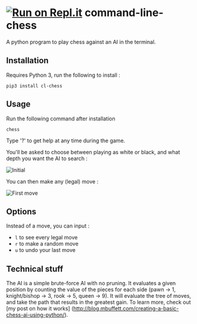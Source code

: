 [![Run on Repl.it](https://repl.it/badge/github/marcusbuffett/command-line-chess)](https://repl.it/github/marcusbuffett/command-line-chess)
command-line-chess
==================

A python program to play chess against an AI in the terminal.

## Installation

Requires Python 3, run the following to install :
  
    pip3 install cl-chess

## Usage

Run the following command after installation
  
    chess

Type '?' to get help at any time during the game.

You'll be asked to choose between playing as white or black, and what depth you want the AI to search :

![Initial](http://i.imgur.com/PSS7csc.png)

You can then make any (legal) move :

![First move](http://i.imgur.com/AsXhhvC.png)

## Options

Instead of a move, you can input :

* `l` to see every legal move
* `r` to make a random move
* `u` to undo your last move

## Technical stuff

The AI is a simple brute-force AI with no pruning. It evaluates a given position by counting the value of the pieces for each side (pawn -> 1, knight/bishop -> 3, rook -> 5, queen -> 9). It will evaluate the tree of moves, and take the path that results in the greatest gain. To learn more, check out [my post on how it works] (http://blog.mbuffett.com/creating-a-basic-chess-ai-using-python/).
